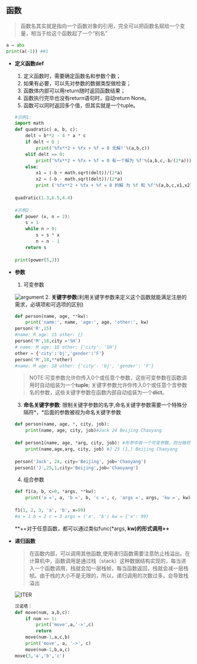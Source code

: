 ## 函数
>函数名其实就是指向一个函数对象的引用，完全可以把函数名赋给一个变量，相当于给这个函数起了一个“别名”
```python
a = abs
print(a(-1)) ##1
```
- **定义函数def**
    1. 定义函数时，需要确定函数名和参数个数；
    2. 如果有必要，可以先对参数的数据类型做检查；
    3. 函数体内部可以用return随时返回函数结果；
    4. 函数执行完毕也没有return语句时，自动return None。
    5. 函数可以同时返回多个值，但其实就是一个tuple。
    ```python
    #示例1:
    import math
    def quadratic( a, b, c):
        delt = b**2 - 4 * a * c
        if delt < 0 :
            print('%fx**2 + %fx + %f = 0 无解!'%(a,b,c))
        elif delt == 0:
            print('%fx**2 + %fx + %f = 0 有一个解为 %f'%(a,b,c,-b/(2*a)))
        else:
            x1 = (-b + math.sqrt(delt))/(2*a)
            x2 = (-b - math.sqrt(delt))/(2*a)
            print ('%fx**2 + %fx + %f = 0 的解 为 %f 和 %f'%(a,b,c,x1,x2))

    quadratic(1.3,6.5,4.4)
    
    #示例2：
    def power (x, n = 2):
        s = 1
        while n > 0:
            s = s * x
            n = n - 1
        return s

    print(power(5,3))
    ```
- **参数**  
    1. 可变参数
    
    ![argument](\_images\arguments1.PNG)
    2. **关键字参数**(利用关键字参数来定义这个函数就能满足注册的需求，必填项和可选项的区别)
    ```python
    def person(name, age, **kw):
        print('name:', name, 'age:', age, 'other:', kw)
    person('R',15) 
    #name: R age: 15 other: {}
    person('M',18,city ='SH')
    # name: M age: 18 other: {'city': 'SH'}
    other = {'city':'bj','gender':'F'}
    person('M',18,**other)
    #name: M age: 18 other: {'city': 'bj', 'gender': 'F'}
    ```
    > NOTE:可变参数允许你传入0个或任意个参数，这些可变参数在函数调用时自动组装为一个**tuple**; 关键字参数允许你传入0个或任意个含参数名的参数，这些关键字参数在函数内部自动组装为一个**dict**。
    
    3. **命名关键字参数**: 限制关键字参数的名字,命名关键字参数需要一个特殊分隔符*，*后面的参数被视为命名关键字参数
    ```python
    def person(name, age, *, city, job):
        print(name, age, city, job)#Jack 24 Beijing Chaoyang

    def person1(name, age, *arg, city, job): #形参中有一个可变参数，则分隔符*可以省略
        print(name,age,arg, city, job) #J 25 (1,) Beijing Chaoyang

    person('Jack', 24, city='Beijing', job='Chaoyang')
    person1('J',25,1,city='Beijing',job='Chaoyang')
    ```
    4. 组合参数
    ```python
    def f1(a, b, c=0, *args, **kw):
        print('a =', a, 'b =', b, 'c =', c, 'args =', args, 'kw =', kw)

    f1(1, 2, 3, 'a', 'b', x=99)
    #a = 1 b = 2 c = 3 args = ('a', 'b') kw = {'x': 99}
    ```
   **++对于任意函数，都可以通过类似func(*args, **kw)的形式调用++**

- **递归函数**
    >在函数内部，可以调用其他函数,使用递归函数需要注意防止栈溢出。在计算机中，函数调用是通过栈（stack）这种数据结构实现的，每当进入一个函数调用，栈就会加一层栈帧，每当函数返回，栈就会减一层栈帧。由于栈的大小不是无限的，所以，递归调用的次数过多，会导致栈溢出

    ![ITER](\_images\iter.PNG)
    ```python
    汉诺塔：
    def move(num, a,b,c):
        if num == 1:
            print('move',a,'->',c)
            return
        move(num-1,a,c,b)
        print('move', a, '->', c)
        move(num-1,b,a,c)
    move(3,'a','b','c')
    ```
